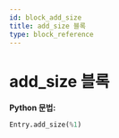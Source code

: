 ```yaml
---
id: block_add_size
title: add_size 블록
type: block_reference
---
```


# add_size 블록

**Python 문법:**
```python
Entry.add_size(%1)
```

